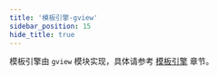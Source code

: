 ```yaml
---
title: '模板引擎-gview'
sidebar_position: 15
hide_title: true
---
```


模板引擎由 `gview` 模块实现，具体请参考 [模板引擎](../../1-核心组件-重点/9-模板引擎/9-模板引擎.md) 章节。